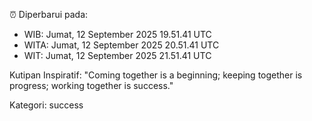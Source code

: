 ⏰ Diperbarui pada:
- WIB: Jumat, 12 September 2025 19.51.41 UTC
- WITA: Jumat, 12 September 2025 20.51.41 UTC
- WIT: Jumat, 12 September 2025 21.51.41 UTC

Kutipan Inspiratif:
"Coming together is a beginning; keeping together is progress; working together is success."


Kategori: success

